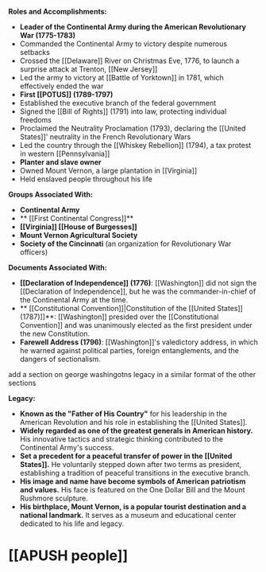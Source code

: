 
**Roles and Accomplishments:**

* **Leader of the Continental Army during the American Revolutionary War (1775-1783)**
 * Commanded the Continental Army to victory despite numerous setbacks
 * Crossed the [[Delaware]] River on Christmas Eve, 1776, to launch a surprise attack at Trenton, [[New Jersey]]
 * Led the army to victory at [[Battle of Yorktown]] in 1781, which effectively ended the war
* **First [[POTUS]] (1789-1797)**
 * Established the executive branch of the federal government
 * Signed the [[Bill of Rights]] (1791) into law, protecting individual freedoms
 * Proclaimed the Neutrality Proclamation (1793), declaring the [[United States]]' neutrality in the French Revolutionary Wars
 * Led the country through the [[Whiskey Rebellion]] (1794), a tax protest in western [[Pennsylvania]]
* **Planter and slave owner**
 * Owned Mount Vernon, a large plantation in [[Virginia]]
 * Held enslaved people throughout his life

**Groups Associated With:**

* **Continental Army**
* ** [[First Continental Congress]]**
* **[[Virginia]] [[House of Burgesses]]**
* **Mount Vernon Agricultural Society**
* **Society of the Cincinnati** (an organization for Revolutionary War officers)

**Documents Associated With:**

* **[[Declaration of Independence]] (1776)**: [[Washington]] did not sign the [[Declaration of Independence]], but he was the commander-in-chief of the Continental Army at the time.
* ** [[Constitutional Convention]]|Constitution of the [[United States]] (1787)]]**: [[Washington]] presided over the [[Constitutional Convention]] and was unanimously elected as the first president under the new Constitution.
* **Farewell Address (1796)**: [[Washington]]'s valedictory address, in which he warned against political parties, foreign entanglements, and the dangers of sectionalism.

add a section on george washingotns legacy in a similar format of the other sections


**Legacy:**

* **Known as the "Father of His Country"** for his leadership in the American Revolution and his role in establishing the [[United States]].
* **Widely regarded as one of the greatest generals in American history.** His innovative tactics and strategic thinking contributed to the Continental Army's success.
* **Set a precedent for a peaceful transfer of power in the [[United States]].** He voluntarily stepped down after two terms as president, establishing a tradition of peaceful transitions in the executive branch.
* **His image and name have become symbols of American patriotism and values.** His face is featured on the One Dollar Bill and the Mount Rushmore sculpture.
* **His birthplace, Mount Vernon, is a popular tourist destination and a national landmark.** It serves as a museum and educational center dedicated to his life and legacy.
# [[APUSH people]]